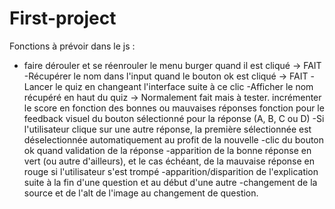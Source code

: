 # First-project

Fonctions à prévoir dans le js : 
- faire dérouler et se réenrouler le menu burger quand il est cliqué -> FAIT
-Récupérer le nom dans l'input quand le bouton ok est cliqué -> FAIT
-Lancer le quiz en changeant l'interface suite à ce clic
-Afficher le nom récupéré en haut du quiz -> Normalement fait mais à tester.
incrémenter le score en fonction des bonnes ou mauvaises réponses
fonction pour le feedback visuel du bouton sélectionné pour la réponse (A, B, C ou D)
-Si l'utilisateur clique sur une autre réponse, la première sélectionnée est déselectionnée automatiquement au profit de la nouvelle
-clic du bouton ok quand validation de la réponse
-apparition de la bonne réponse en vert (ou autre d'ailleurs), et le cas échéant, de la mauvaise réponse en rouge si l'utilisateur s'est trompé
-apparition/disparition de l'explication suite à la fin d'une question et au début d'une autre
-changement de la source et de l'alt de l'image au changement de question.

